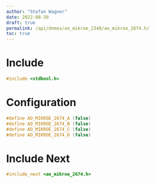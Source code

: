 ```yaml
---
author: "Stefan Wagner"
date: 2022-08-30
draft: true
permalink: /api/demos/ao_mikroe_2340/ao_mikroe_2674.h/
toc: true
---
```


# Include

```c
#include <stdbool.h>
```

# Configuration

```c
#define AO_MIKROE_2674_A (false)
#define AO_MIKROE_2674_B (false)
#define AO_MIKROE_2674_C (false)
#define AO_MIKROE_2674_D (false)
```

# Include Next

```c
#include_next <ao_mikroe_2674.h>
```
